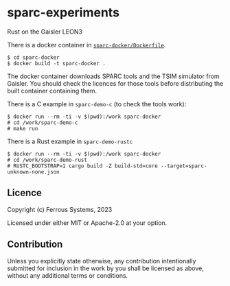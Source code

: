 # sparc-experiments

Rust on the Gaisler LEON3

There is a docker container in [`sparc-docker/Dockerfile`](./sparc-docker/Dockerfile).

```console
$ cd sparc-docker
$ docker build -t sparc-docker .
```

The docker container downloads SPARC tools and the TSIM simulator from Gaisler. You should check the licences for those tools before distributing the built container containing them.

There is a C example in `sparc-demo-c` (to check the tools work):

```console
$ docker run --rm -ti -v $(pwd):/work sparc-docker
# cd /work/sparc-demo-c
# make run
```


There is a Rust example in `sparc-demo-rustc`

```console
$ docker run --rm -ti -v $(pwd):/work sparc-docker
# cd /work/sparc-demo-rust
# RUSTC_BOOTSTRAP=1 cargo build -Z build-std=core --target=sparc-unknown-none.json
```

## Licence

Copyright (c) Ferrous Systems, 2023

Licensed under either MIT or Apache-2.0 at your option.

## Contribution

Unless you explicitly state otherwise, any contribution intentionally submitted for inclusion in the work by you shall be licensed as above, without any additional terms or conditions.
